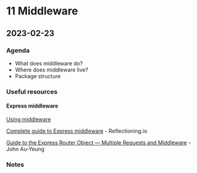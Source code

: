 # 11 Middleware

## 2023-02-23

### Agenda

- What does middleware do?
- Where does middleware live?
- Package structure

### Useful resources

#### Express middleware

[Using middleware](https://expressjs.com/en/guide/using-middleware.html)

[Complete guide to Express middleware](https://reflectoring.io/express-middleware/) - Reflectioning.io

[Guide to the Express Router Object — Multiple Requests and Middleware](https://levelup.gitconnected.com/guide-to-the-express-router-object-multiple-requests-and-middleware-9d5c99b2ade6) - John Au-Yeung

### Notes
